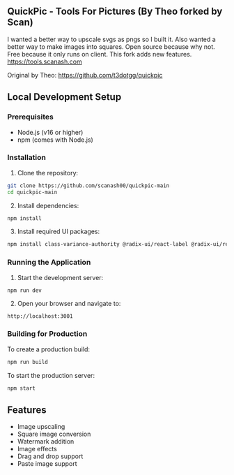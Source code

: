 ## QuickPic - Tools For Pictures (By Theo forked by Scan)

I wanted a better way to upscale svgs as pngs so I built it. Also wanted a better way to make images into squares. Open source because why not. Free because it only runs on client.
This fork adds new features.
https://tools.scanash.com


Original by Theo:
https://github.com/t3dotgg/quickpic


## Local Development Setup

### Prerequisites
- Node.js (v16 or higher)
- npm (comes with Node.js)

### Installation

1. Clone the repository:
```bash
git clone https://github.com/scanash00/quickpic-main
cd quickpic-main
```

2. Install dependencies:
```bash
npm install
```

3. Install required UI packages:
```bash
npm install class-variance-authority @radix-ui/react-label @radix-ui/react-slider tailwind-merge
```

### Running the Application

1. Start the development server:
```bash
npm run dev
```

2. Open your browser and navigate to:
```
http://localhost:3001
```

### Building for Production

To create a production build:
```bash
npm run build
```

To start the production server:
```bash
npm start
```
## Features
- Image upscaling
- Square image conversion
- Watermark addition
- Image effects
- Drag and drop support
- Paste image support
